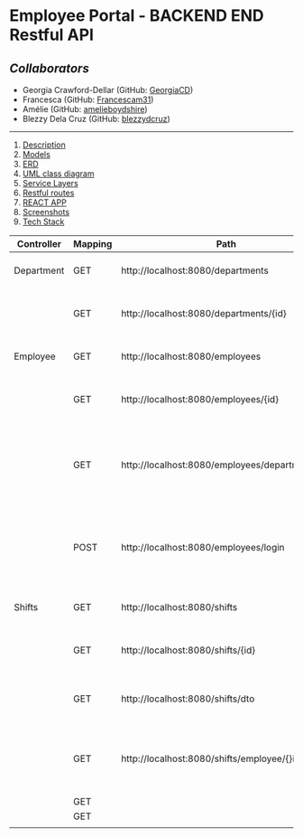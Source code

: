 # Employee Portal - BACKEND END Restful API

## **_Collaborators_**

- Georgia Crawford-Dellar (GitHub: [GeorgiaCD](https://github.com/GeorgiaCD))
- Francesca (GitHub: [Francescam31](https://github.com/Francescam31))
- Amélie (GitHub: [amelieboydshire](https://github.com/amelieboydshire))
- Blezzy Dela Cruz (GitHub: [blezzydcruz](https://github.com/blezzydcruz))

<hr></hr>

1. [Description](#description)
2. [Models](#models)
3. [ERD](#ERD)
4. [UML class diagram](#components-diagram)
5. [Service Layers](#wireframe)
6. [Restful routes](#api)
7. [REACT APP](#demon-video)
8. [Screenshots](#screenshots)
9. [Tech Stack](#tech-stack)





|Controller | Mapping |Path | Description | Output | 
|----------|-----------|------|-------------|--------|
|Department|GET|http://localhost:8080/departments|index route|returns all department objects|
||GET|http://localhost:8080/departments/{id}|show route|returns department object with id= {id} |
|Employee|GET|http://localhost:8080/employees|index route|returns all employee objects|
||GET|http://localhost:8080/employees/{id}|show route|returns employee object with id= {id}|
|       |GET|http://localhost:8080/employees/department/{id}||returns list of employee objects where department id={id}|
|       |POST|http://localhost:8080/employees/login|takes a request json body containing the email and password |returns the logged in employee object|
|    Shifts   |GET|http://localhost:8080/shifts|index route|returns all shift objects|
|       |GET|http://localhost:8080/shifts/{id}|show route|returns shift object with id= {id}|
|       |GET|http://localhost:8080/shifts/dto||returns a shift dto object in the form |
|       |GET|http://localhost:8080/shifts/employee/{}id||returns all the shift objects assigned to employeeid ={id}|
|       |GET||||
|       |GET||||
|       |||||
